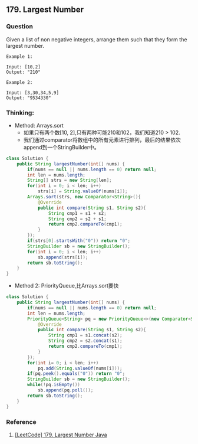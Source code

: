 ## 179. Largest Number

### Question
Given a list of non negative integers, arrange them such that they form the largest number.

```
Example 1:

Input: [10,2]
Output: "210"

Example 2:

Input: [3,30,34,5,9]
Output: "9534330"
```

### Thinking:
* Method: Arrays.sort
	* 如果只有两个数[10, 2],只有两种可能210和102，我们知道210 > 102.
	* 我们通过comparator将数组中的所有元素进行排列，最后的结果依次append到一个StringBuilder中。

```Java
class Solution {
    public String largestNumber(int[] nums) {
        if(nums == null || nums.length == 0) return null;
        int len = nums.length;
        String[] strs = new String[len];
        for(int i = 0; i < len; i++)
            strs[i] = String.valueOf(nums[i]);
        Arrays.sort(strs, new Comparator<String>(){
            @Override
            public int compare(String s1, String s2){
                String cmp1 = s1 + s2;
                String cmp2 = s2 + s1;
                return cmp2.compareTo(cmp1);
            }
        });
        if(strs[0].startsWith("0")) return "0";
        StringBuilder sb = new StringBuilder();
        for(int i = 0; i < len; i++)
            sb.append(strs[i]);
        return sb.toString();
    }
}
```

* Method 2: PriorityQueue,比Arrays.sort要快

```Java
class Solution {
    public String largestNumber(int[] nums) {
        if(nums == null || nums.length == 0) return null;
        int len = nums.length;
        PriorityQueue<String> pq = new PriorityQueue<>(new Comparator<String>(){
            @Override
            public int compare(String s1, String s2){
                String cmp1 = s1.concat(s2);
                String cmp2 = s2.concat(s1);
                return cmp2.compareTo(cmp1);
            }
        });
        for(int i= 0; i < len; i++)
            pq.add(String.valueOf(nums[i]));
        if(pq.peek().equals("0")) return "0";
        StringBuilder sb = new StringBuilder();
        while(!pq.isEmpty())
            sb.append(pq.poll());
        return sb.toString();
    }
}
```

### Reference
1. [[LeetCode] 179. Largest Number Java](http://www.cnblogs.com/271934Liao/p/7101642.html)